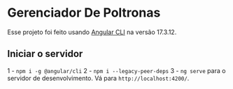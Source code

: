 # Gerenciador De Poltronas

Esse projeto foi feito usando [Angular CLI](https://github.com/angular/angular-cli) na versão 17.3.12.

## Iniciar o servidor

1 - `npm i -g @angular/cli`
2 - `npm i --legacy-peer-deps`
3 - `ng serve` para o servidor de desenvolvimento. Vá para `http://localhost:4200/`.
